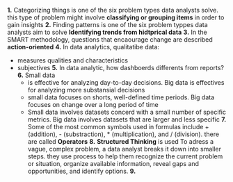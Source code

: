 **1.** Categorizing things is one of the six problem types data analysts solve. this type of problem might involve **classifying or grouping items** in order to gain insights
**2.** Finding patterns is one of the six problem typpes data analysts aim to solve **Identifying trends from hidtprical data**
**3.** In the SMART methodology, questions that encaourage change are described **action-oriented**
**4.** In data analytics, qualitatibe data: 
  - measures qualities and characteristics
  - subjectives
**5.** In data analytic, how dashboerds differents from reports?
**6.** Small data
    - is effective for analyzing day-to-day decisions. Big data is effectives for analyzing more substansial decisions
    - small data focuses on shorts, well-defined time periods. Big data focuses on change over a long period of time
    - Small data involves datasets concerd with a small number of specific metrics. Big data involves datasets that are larger and less specific
**7.** Some of the most common symbols used in formulas include + (addition), - (substraction), * (multiplication), and / (division). there are called **Operators**
**8.** **Structured Thinking**  is used To adress a vague, complex problem, a data analyst breaks it down into smaller steps. they use process to help them recognize the current problem or situation, organize available information, reveal gaps and opportunities, and identify options.
**9.**  
